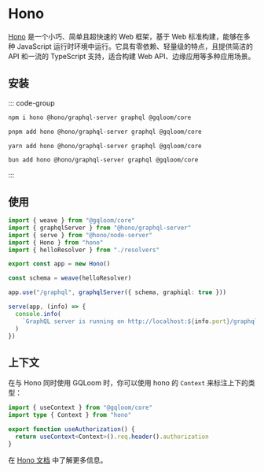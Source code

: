 # Hono

[Hono](https://hono.dev/) 是一个小巧、简单且超快速的 Web 框架，基于 Web 标准构建，能够在多种 JavaScript 运行时环境中运行。它具有零依赖、轻量级的特点，且提供简洁的 API 和一流的 TypeScript 支持，适合构建 Web API、边缘应用等多种应用场景。

## 安装

::: code-group
```sh [npm]
npm i hono @hono/graphql-server graphql @gqloom/core
```
```sh [pnpm]
pnpm add hono @hono/graphql-server graphql @gqloom/core
```
```sh [yarn]
yarn add hono @hono/graphql-server graphql @gqloom/core
```
```sh [bun]
bun add hono @hono/graphql-server graphql @gqloom/core
```
:::

## 使用

```ts
import { weave } from "@gqloom/core"
import { graphqlServer } from "@hono/graphql-server"
import { serve } from "@hono/node-server"
import { Hono } from "hono"
import { helloResolver } from "./resolvers"

export const app = new Hono()

const schema = weave(helloResolver)

app.use("/graphql", graphqlServer({ schema, graphiql: true }))

serve(app, (info) => {
  console.info(
    `GraphQL server is running on http://localhost:${info.port}/graphql`
  )
})
```

## 上下文

在与 Hono 同时使用 GQLoom 时，你可以使用 hono 的 `Context` 来标注上下的类型：

```ts
import { useContext } from "@gqloom/core"
import type { Context } from "hono"

export function useAuthorization() {
  return useContext<Context>().req.header().authorization
}
```

在 [Hono 文档](https://hono.dev/docs/api/context) 中了解更多信息。